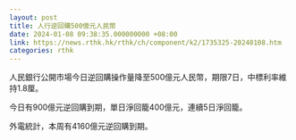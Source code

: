 ```yaml
---
layout: post
title: 人行逆回購500億元人民幣
date: 2024-01-08 09:38:35.000000000 +08:00
link: https://news.rthk.hk/rthk/ch/component/k2/1735325-20240108.htm
categories: rthk
---
```


人民銀行公開市場今日逆回購操作量降至500億元人民幣，期限7日，中標利率維持1.8厘。

今日有900億元逆回購到期，單日淨回籠400億元，連續5日淨回籠。

外電統計，本周有4160億元逆回購到期。
